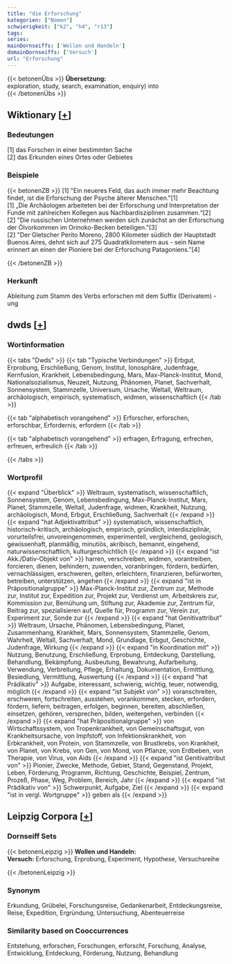 ```yaml
---
title: "die Erforschung"
kategorien: ["Nomen"]
schwierigkeit: ["k2", "h4", "r13"]
tags:
series:
mainDornseiffs: ['Wollen und Handeln']
domainDornseiffs: ['Versuch']
url: "Erforschung"
---
```


{{< betonenÜbs >}}
**Übersetzung:**  
exploration, study, search, examination, enquiry) into  
{{< /betonenÜbs >}}

## Wiktionary [[+](https://de.wiktionary.org/wiki/Erforschung)]

### Bedeutungen
[1] das Forschen in einer bestimmten Sache  
[2] das Erkunden eines Ortes oder Gebietes  

### Beispiele
{{< betonenZB >}}
[1] "Ein neueres Feld, das auch immer mehr Beachtung findet, ist die Erforschung der Psyche älterer Menschen."[1]  
[1] „Die Archäologen arbeiteten bei der Erforschung und Interpretation der Funde mit zahlreichen Kollegen aus Nachbardisziplinen zusammen.“[2]  
[2] "Die russischen Unternehmen werden sich zunächst an der Erforschung der Ölvorkommen im Orinoko-Becken beteiligen."[3]  
[2] "Der Gletscher Perito Moreno, 2800 Kilometer südlich der Hauptstadt Buenos Aires, dehnt sich auf 275 Quadratkilometern aus - sein Name erinnert an einen der Pioniere bei der Erforschung Patagoniens."[4]  

{{< /betonenZB >}}
### Herkunft
Ableitung zum Stamm des Verbs erforschen mit dem Suffix (Derivatem) -ung  



## dwds [[+](https://www.dwds.de/wb/Erforschung)]

### Wortinformation
{{< tabs "Dwds" >}}
{{< tab "Typische Verbindungen" >}}
Erbgut, Erprobung, Erschließung, Genom, Institut, Ionosphäre, Judenfrage, Kernfusion, Krankheit, Lebensbedingung, Mars, Max-Planck-Institut, Mond, Nationalsozialismus, Neuzeit, Nutzung, Phänomen, Planet, Sachverhalt, Sonnensystem, Stammzelle, Universum, Ursache, Weltall, Weltraum, archäologisch, empirisch, systematisch, widmen, wissenschaftlich
{{< /tab >}}

{{< tab "alphabetisch vorangehend" >}}
Erforscher, erforschen, erforschbar, Erfordernis, erfordern
{{< /tab >}}

{{< tab "alphabetisch vorangehend" >}}
erfragen, Erfragung, erfrechen, erfreuen, erfreulich
{{< /tab >}}

{{< /tabs >}}

### Wortprofil
{{< expand "Überblick" >}} Weltraum, systematisch, wissenschaftlich, Sonnensystem, Genom, Lebensbedingung, Max-Planck-Institut, Mars, Planet, Stammzelle, Weltall, Judenfrage, widmen, Krankheit, Nutzung, archäologisch, Mond, Erbgut, Erschließung, Sachverhalt {{< /expand >}}
{{< expand "hat Adjektivattribut" >}} systematisch, wissenschaftlich, historisch-kritisch, archäologisch, empirisch, gründlich, interdisziplinär, vorurteilsfrei, unvoreingenommen, experimentell, vergleichend, geologisch, gewissenhaft, planmäßig, minutiös, akribisch, bemannt, eingehend, naturwissenschaftlich, kulturgeschichtlich {{< /expand >}}
{{< expand "ist Akk./Dativ-Objekt von" >}} harren, verschreiben, widmen, vorantreiben, forcieren, dienen, behindern, zuwenden, voranbringen, fördern, bedürfen, vernachlässigen, erschweren, gelten, erleichtern, finanzieren, befürworten, betreiben, unterstützen, angehen {{< /expand >}}
{{< expand "ist in Präpositionalgruppe" >}} Max-Planck-Institut zur, Zentrum zur, Methode zur, Institut zur, Expedition zur, Projekt zur, Verdienst um, Arbeitskreis zur, Kommission zur, Bemühung um, Stiftung zur, Akademie zur, Zentrum für, Beitrag zur, spezialisieren auf, Quelle für, Programm zur, Verein zur, Experiment zur, Sonde zur {{< /expand >}}
{{< expand "hat Genitivattribut" >}} Weltraum, Ursache, Phänomen, Lebensbedingung, Planet, Zusammenhang, Krankheit, Mars, Sonnensystem, Stammzelle, Genom, Wahrheit, Weltall, Sachverhalt, Mond, Grundlage, Erbgut, Geschichte, Judenfrage, Wirkung {{< /expand >}}
{{< expand "in Koordination mit" >}} Nutzung, Benutzung, Erschließung, Erprobung, Entdeckung, Darstellung, Behandlung, Bekämpfung, Ausbeutung, Bewahrung, Aufarbeitung, Verwendung, Verbreitung, Pflege, Erhaltung, Dokumentation, Ermittlung, Besiedlung, Vermittlung, Auswertung {{< /expand >}}
{{< expand "hat Prädikativ" >}} Aufgabe, interessant, schwierig, wichtig, teuer, notwendig, möglich {{< /expand >}}
{{< expand "ist Subjekt von" >}} voranschreiten, erschweren, fortschreiten, ausstehen, vorankommen, stecken, erfordern, fördern, liefern, beitragen, erfolgen, beginnen, bereiten, abschließen, einsetzen, gehören, versprechen, bilden, weitergehen, verbinden {{< /expand >}}
{{< expand "hat Präpositionalgruppe" >}} von Wirtschaftssystem, von Tropenkrankheit, von Gemeinschaftsgut, von Krankheitsursache, von Impfstoff, von Infektionskrankheit, von Erbkrankheit, von Protein, von Stammzelle, von Brustkrebs, von Krankheit, von Planet, von Krebs, von Gen, von Mond, von Pflanze, von Erdbeben, von Therapie, von Virus, von Aids {{< /expand >}}
{{< expand "ist Genitivattribut von" >}} Pionier, Zwecke, Methode, Gebiet, Stand, Gegenstand, Projekt, Leben, Förderung, Programm, Richtung, Geschichte, Beispiel, Zentrum, Prozeß, Phase, Weg, Problem, Bereich, Jahr {{< /expand >}}
{{< expand "ist Prädikativ von" >}} Schwerpunkt, Aufgabe, Ziel {{< /expand >}}
{{< expand "ist in vergl. Wortgruppe" >}} geben als {{< /expand >}}

## Leipzig Corpora [[+](https://corpora.uni-leipzig.de/en/res?word=Erforschung&corpusId=deu_newscrawl-public_2018)]

### Dornseiff Sets
{{< betonenLeipzig >}}
**Wollen und Handeln:**  
**Versuch:** Erforschung, Erprobung, Experiment, Hypothese, Versuchsreihe  

{{< /betonenLeipzig >}}

### Synonym
Erkundung, Grübelei, Forschungsreise, Gedankenarbeit, Entdeckungsreise, Reise, Expedition, Ergründung, Untersuchung, Abenteuerreise


### Similarity based on Cooccurrences
Entstehung, erforschen, Forschungen, erforscht, Forschung, Analyse, Entwicklung, Entdeckung, Förderung, Nutzung, Behandlung

